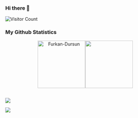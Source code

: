 ### Hi there 👋

![Visitor Count](https://profile-counter.glitch.me/{Furkan-Dursun}/count.svg)

### My Github Statistics

<p align="center">
<img align="" height='150px' src="https://github-readme-stats.vercel.app/api?username=Furkan-Dursun&hide_title=true&show_icons=true&theme=gotham&include_all_commits=true" alt="Furkan-Dursun" /><img align="" height='150px' src="https://github-readme-stats.vercel.app/api/top-langs/?username=Furkan-Dursun&hide_title=false&layout=compact&theme=gotham&count_private=true" />
</p>
<br>


<img src="https://github-profile-trophy.vercel.app/?username=Furkan-Dursun&theme=onedark&column=7&margin-w=15&margin-h=15 (https://github.com/ryo-ma/github-profile-trophy)">

![](https://activity-graph.herokuapp.com/graph?username=Furkan-Dursun&theme=react-dark&area=true)

<!--
**Furkan-Dursun/Furkan-Dursun** is a ✨ _special_ ✨ repository because its `README.md` (this file) appears on your GitHub profile.

Here are some ideas to get you started:

- 🔭 I’m currently working on ...
- 🌱 I’m currently learning ...
- 👯 I’m looking to collaborate on ...
- 🤔 I’m looking for help with ...
- 💬 Ask me about ...
- 📫 How to reach me: ...
- 😄 Pronouns: ...
- ⚡ Fun fact: ...
-->
